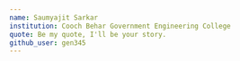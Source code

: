 ```yaml
---
name: Saumyajit Sarkar
institution: Cooch Behar Government Engineering College
quote: Be my quote, I'll be your story.
github_user: gen345 
---
```

